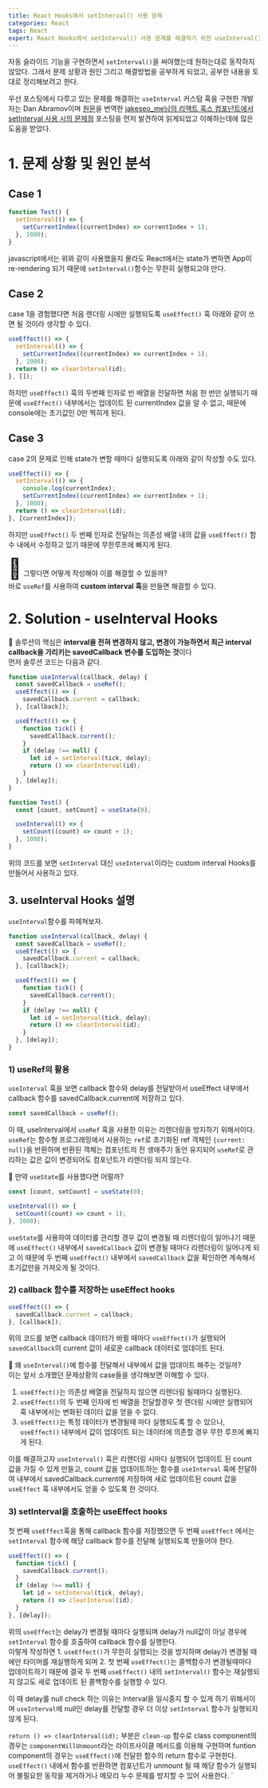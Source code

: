 ```yaml
---
title: React Hooks에서 setInterval() 사용 문제
categories: React
tags: React
expert: React Hooks에서 setInterval() 사용 문제를 해결하기 위한 useInterval() 커스텀 훅 구현하기
---
```


자동 슬라이드 기능을 구현하면서 `setInterval()`을 써야했는데 원하는대로 동작하지 않았다. 그래서 문제 상황과 원인 그리고 해결방법을 공부하게 되었고, 공부한 내용을 토대로 정리해보려고 한다.

우선 포스팅에서 다루고 있는 문제를 해결하는 `useInterval` 커스텀 훅을 구현한 개발자는 Dan Abramov이며 [원문](https://overreacted.io/making-setinterval-declarative-with-react-hooks/)을 번역한 [jakeseo_me님의 리액트 훅스 컴포넌트에서 setInterval 사용 시의 문제점](https://velog.io/@jakeseo_me/%EB%B2%88%EC%97%AD-%EB%A6%AC%EC%95%A1%ED%8A%B8-%ED%9B%85%EC%8A%A4-%EC%BB%B4%ED%8F%AC%EB%84%8C%ED%8A%B8%EC%97%90%EC%84%9C-setInterval-%EC%82%AC%EC%9A%A9-%EC%8B%9C%EC%9D%98-%EB%AC%B8%EC%A0%9C%EC%A0%90) 포스팅을 먼저 발견하여 읽게되었고 이해하는데에 많은 도움을 받았다.

# 1. 문제 상황 및 원인 분석

## Case 1

```js
function Test() {
  setInterval(() => {
    setCurrentIndex((currentIndex) => currentIndex + 1);
  }, 1000);
}
```

javascript에서는 위와 같이 사용했을지 몰라도 React에서는 state가 변하면 App이 re-rendering 되기 때문에 `setInterval()`함수는 무한히 실행되고야 만다.

## Case 2

case 1을 경험했다면 처음 렌더링 시에만 실행되도록 `useEffect()` 훅 아래와 같이 쓰면 될 것이라 생각할 수 있다.

```js
useEffect(() => {
  setInterval(() => {
    setCurrentIndex((currentIndex) => currentIndex + 1);
  }, 1000);
  return () => clearInterval(id);
}, []);
```

하지만 `useEffect()` 훅의 두번째 인자로 빈 배열을 전달하면 처음 한 번만 실행되기 때문에 `useEffect()` 내부에서는 업데이트 된 currentIndex 값을 알 수 없고, 때문에 console에는 초기값인 0만 찍히게 된다.

## Case 3

case 2의 문제로 인해 state가 변할 때마다 실행되도록 아래와 같이 작성할 수도 있다.

```js
useEffect(() => {
  setInterval(() => {
    console.log(currentIndex);
    setCurrentIndex((currentIndex) => currentIndex + 1);
  }, 1000);
  return () => clearInterval(id);
}, [currentIndex]);
```

하지만 `useEffect()` 두 번째 인자로 전달하는 의존성 배열 내의 값을 `useEffect()` 함수 내에서 수정하고 있기 때문에 무한루프에 빠지게 된다.

<span style="font-size:40px">🤔</span> 그렇다면 어떻게 작성해야 이를 해결할 수 있을까?  
바로 `useRef`를 사용하여 **custom interval 훅**을 만들면 해결할 수 있다.

# 2. Solution - useInterval Hooks

🔑 솔루션의 핵심은 **interval을 전혀 변경하지 않고, 변경이 가능하면서 최근 interval callback을 가리키는 savedCallback 변수를 도입하는 것**이다  
먼저 솔루션 코드는 다음과 같다.

```js
function useInterval(callback, delay) {
  const savedCallback = useRef();
  useEffect(() => {
    savedCallback.current = callback;
  }, [callback]);

  useEffect(() => {
    function tick() {
      savedCallback.current();
    }
    if (delay !== null) {
      let id = setInterval(tick, delay);
      return () => clearInterval(id);
    }
  }, [delay]);
}

function Test() {
  const [count, setCount] = useState(0);

  useInterval(() => {
    setCount((count) => count + 1);
  }, 1000);
}
```

위의 코드를 보면 `setInterval` 대신 `useInterval`이라는 custom interval Hooks를 만들어서 사용하고 있다.

## 3. useInterval Hooks 설명

`useInterval`함수를 파헤쳐보자.

```js
function useInterval(callback, delay) {
  const savedCallback = useRef();
  useEffect(() => {
    savedCallback.current = callback;
  }, [callback]);

  useEffect(() => {
    function tick() {
      savedCallback.current();
    }
    if (delay !== null) {
      let id = setInterval(tick, delay);
      return () => clearInterval(id);
    }
  }, [delay]);
}
```

### 1) useRef의 활용

`useInterval` 훅을 보면 callback 함수와 delay를 전달받아서 useEffect 내부에서 callback 함수를 savedCallback.current에 저장하고 있다.

```js
const savedCallback = useRef();
```

이 때, useInterval에서 `useRef` 훅을 사용한 이유는 리렌더링을 방지하기 위해서이다.  
`useRef`는 함수형 프로그래밍에서 사용하는 `ref`로 초기화된 ref 객체인 `{current: null}`을 반환하며 반환된 객체는 컴포넌트의 전 생애주기 동안 유지되어 `useRef`로 관리하는 값은 값이 변경되어도 컴포넌트가 리렌더링 되지 않는다.

🤔 만약 `useState`를 사용했다면 어떨까?

```js
const [count, setCount] = useState(0);

useInterval(() => {
  setCount((count) => count + 1);
}, 1000);
```

`useState`를 사용하여 데이터를 관리할 경우 값이 변경될 때 리렌더링이 일어나기 때문에 `useEffect()` 내부에서 `savedCallback` 값이 변경될 때마다 리렌더링이 일어나게 되고 이 때문에 두 번째 `useEffect()` 내부에서 `savedCallback` 값을 확인하면 계속해서 초기값만을 가져오게 될 것이다.

### 2) callback 함수를 저장하는 useEffect hooks

```js
useEffect(() => {
  savedCallback.current = callback;
}, [callback]);
```

위의 코드를 보면 callback 데이터가 바뀔 때마다 `useEffect()`가 실행되어 `savedCallback`의 current 값이 새로운 callback 데이터로 업데이트 된다.

🤔 왜 `useInterval()`에 함수를 전달해서 내부에서 값을 업데이트 해주는 것일까?  
이는 앞서 소개했던 문제상황의 case들을 생각해보면 이해할 수 있다.

1. `useEffect()`는 의존성 배열을 전달하지 않으면 리렌더링 될때마다 실행된다.
2. `useEffect()`의 두 번째 인자에 빈 배열을 전달할경우 첫 렌더링 시에만 실행되어 훅 내부에서는 변화된 데이터 값을 얻을 수 없다.
3. `useEffect()`는 특정 데이터가 변경될때 마다 실행되도록 할 수 있으나, `useEffect()` 내부에서 값이 업데이트 되는 데이터에 의존할 경우 무한 루프에 빠지게 된다.

이를 해결하고자 `useInterval()` 훅은 리렌더링 시마다 실행되어 업데이트 된 count 값을 가질 수 있게 만들고, count 값을 업데이트하는 함수를 `useInterval` 훅에 전달하여 내부에서 savedCallback.current에 저장하여 새로 업데이트된 count 값을 `useEffect` 훅 내부에서도 얻을 수 있도록 한 것이다.

### 3) setInterval을 호출하는 useEffect hooks

첫 번째 `useEffect`훅을 통해 callback 함수를 저장했으면 두 번째 `useEffect` 에서는 `setInterval` 함수에 해당 callback 함수를 전달해 실행되도록 만들어야 한다.

```js
useEffect(() => {
  function tick() {
    savedCallback.current();
  }
  if (delay !== null) {
    let id = setInterval(tick, delay);
    return () => clearInterval(id);
  }
}, [delay]);
```

위의 `useEffect`는 delay가 변경될 때마다 실행되며 delay가 null값이 아닐 경우에 `setInterval` 함수를 호출하여 callback 함수를 실행한다.  
이렇게 작성하면 1. `useEffect()`가 무한히 실행되는 것을 방지하며 delay가 변경될 때에만 타이머를 재실행하게 되며 2. 첫 번째 `useEffect()`는 콜백함수가 변경될때마다 업데이트하기 때문에 결국 두 번째 `useEffect()` 내의 `setInterval()` 함수는 재실행되지 않고도 새로 업데이트 된 콜백함수를 실행할 수 있다.

이 때 delay를 null check 하는 이유는 Interval을 일시중지 할 수 있게 하기 위해서이며 `useInterval`에 null인 delay를 전달할 경우 더 이상 `setInterval` 함수가 실행되지 않게 된다.

`return () => clearInterval(id);` 부분은 `clean-up` 함수로 class component의 경우는 `componentWillUnmount`라는 라이프사이클 메서드를 이용해 구현하며 funtion component의 경우는 `useEffect()`에 전달한 함수의 return 함수로 구현한다.  
`useEffect()` 내에서 함수를 반환하면 컴포넌트가 unmount 될 때 해당 함수가 실행되어 불필요한 동작을 제거하거나 메모리 누수 문제를 방지할 수 있어 사용한다.
`
